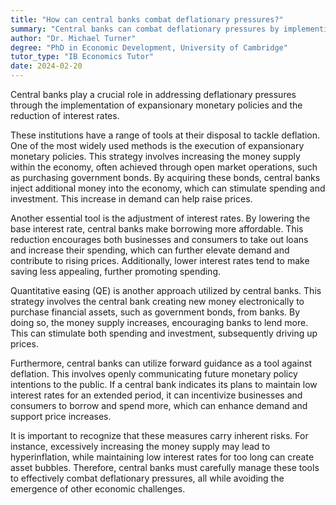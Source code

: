 ```yaml
---
title: "How can central banks combat deflationary pressures?"
summary: "Central banks can combat deflationary pressures by implementing expansionary monetary policies and reducing interest rates."
author: "Dr. Michael Turner"
degree: "PhD in Economic Development, University of Cambridge"
tutor_type: "IB Economics Tutor"
date: 2024-02-20
---
```


Central banks play a crucial role in addressing deflationary pressures through the implementation of expansionary monetary policies and the reduction of interest rates.

These institutions have a range of tools at their disposal to tackle deflation. One of the most widely used methods is the execution of expansionary monetary policies. This strategy involves increasing the money supply within the economy, often achieved through open market operations, such as purchasing government bonds. By acquiring these bonds, central banks inject additional money into the economy, which can stimulate spending and investment. This increase in demand can help raise prices.

Another essential tool is the adjustment of interest rates. By lowering the base interest rate, central banks make borrowing more affordable. This reduction encourages both businesses and consumers to take out loans and increase their spending, which can further elevate demand and contribute to rising prices. Additionally, lower interest rates tend to make saving less appealing, further promoting spending.

Quantitative easing (QE) is another approach utilized by central banks. This strategy involves the central bank creating new money electronically to purchase financial assets, such as government bonds, from banks. By doing so, the money supply increases, encouraging banks to lend more. This can stimulate both spending and investment, subsequently driving up prices.

Furthermore, central banks can utilize forward guidance as a tool against deflation. This involves openly communicating future monetary policy intentions to the public. If a central bank indicates its plans to maintain low interest rates for an extended period, it can incentivize businesses and consumers to borrow and spend more, which can enhance demand and support price increases.

It is important to recognize that these measures carry inherent risks. For instance, excessively increasing the money supply may lead to hyperinflation, while maintaining low interest rates for too long can create asset bubbles. Therefore, central banks must carefully manage these tools to effectively combat deflationary pressures, all while avoiding the emergence of other economic challenges.
    